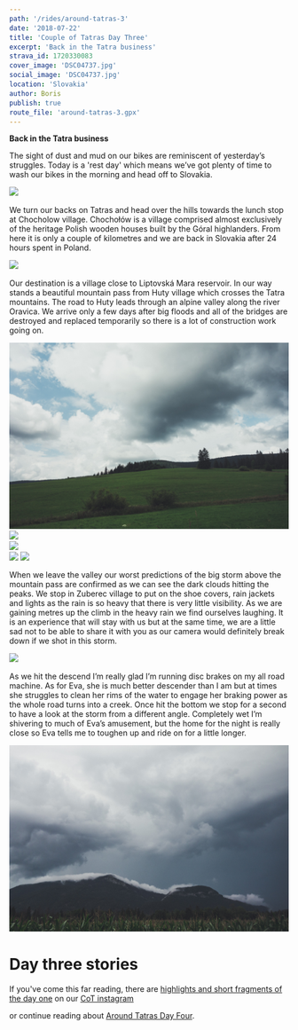 ```yaml
---
path: '/rides/around-tatras-3'
date: '2018-07-22'
title: 'Couple of Tatras Day Three'
excerpt: 'Back in the Tatra business'
strava_id: 1720330083
cover_image: 'DSC04737.jpg'
social_image: 'DSC04737.jpg'
location: 'Slovakia'
author: Boris
publish: true
route_file: 'around-tatras-3.gpx'
---
```


**Back in the Tatra business**

The sight of dust and mud on our bikes are reminiscent of yesterday’s struggles. Today is a 'rest day' which means we’ve got plenty of time to wash our bikes in the morning and head off to Slovakia. 

<div>
<image-zoom><img src='DSC04656.jpg'/></image-zoom>
</div>

We turn our backs on Tatras and head over the hills towards the lunch stop at Chocholow village. Chochołów is a village comprised almost exclusively of the heritage Polish wooden houses built by the Góral highlanders. From here it is only a couple of kilometres and we are back in Slovakia after 24 hours spent in Poland. 

<div>
<image-zoom caption="channeling the inner derp hard"><img src='DSC04684.jpg'/></image-zoom>
</div>

Our destination is a village close to Liptovská Mara reservoir. In our way stands a beautiful mountain pass from Huty village which crosses the Tatra mountains. The road to Huty leads through an <marker-link lat='49.313011' lng='19.744723' label='A' zoom='13'>alpine valley</marker-link> along the river Oravica. We arrive only a few days after big floods and all of the bridges are destroyed and replaced temporarily so there is a lot of construction work going on. 

<div class='c-photo-cluster'>
<div class='flex'>
<image-zoom><img src='DSC04693.jpg'/></image-zoom>
<image-zoom><img src='DSC04678.jpg'/></image-zoom>
</div>
</div>
<div>
<image-zoom><img src='DSC04668.jpg'/></image-zoom>
</div>
<div class='c-photo-cluster'>
<div class='flex'>
<image-zoom><img src='DSC04718.jpg'/></image-zoom>
<image-zoom><img src='DSC04708.jpg'/></image-zoom>
</div>
</div>


When we leave the valley our worst predictions of the big storm above the mountain pass are confirmed as we can see the dark clouds hitting the peaks. We stop in <marker-link lat='49.260406' lng='19.615362' label='B' zoom='16'>Zuberec</marker-link> village to put on the shoe covers, rain jackets and lights as the rain is so heavy that there is very little visibility. As we are gaining metres up the climb in the heavy rain we find ourselves laughing. It is an experience that will stay with us but at the same time, we are a little sad not to be able to share it with you as our camera would definitely break down if we shot in this storm. 

<div>
<image-zoom><img src='DSC04724.jpg'/></image-zoom>
</div>

As we hit the descend I’m really glad I’m running disc brakes on my all road machine. As for Eva, she is much better descender than I am but at times she struggles to clean her rims of the water to engage her braking power as the whole road turns into a creek.  Once hit the bottom we stop for a second to have a look at the storm from a different angle. Completely wet I’m shivering to much of Eva’s amusement, but the home for the night is really close so Eva tells me to toughen up and ride on for a little longer. 

<div>
<image-zoom><img src='DSC04730.jpg'/></image-zoom>
</div>

# Day three stories

If you've come this far reading, there are <a href="https://www.instagram.com/stories/highlights/17942420491083674/">highlights and short fragments of the day one</a> on our <a href="https://www.instagram.com/coupleoftitans/">CoT instagram</a>

or continue reading about <a href="/rides/around-tatras-4">Around Tatras Day Four</a>.